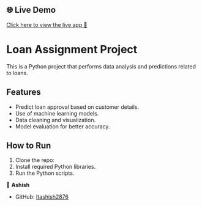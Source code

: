 ## 🌐 Live Demo
[Click here to view the live app 🚀](https://loan-checker.streamlit.app/)

# Loan Assignment Project

This is a Python project that performs data analysis and predictions related to loans.

## Features

- Predict loan approval based on customer details.
- Use of machine learning models.
- Data cleaning and visualization.
- Model evaluation for better accuracy.

## How to Run

1. Clone the repo:
2. Install required Python libraries.
3. Run the Python scripts.

👤 **Ashish**
- GitHub: [Itashish2876](https://github.com/Itashish2876)